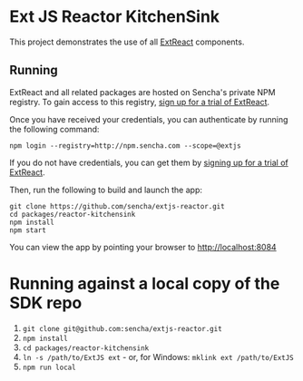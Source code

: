 # Ext JS Reactor KitchenSink

This project demonstrates the use of all [ExtReact](http://docs.sencha.com/extreact/latest/index.html) components.

## Running

ExtReact and all related packages are hosted on Sencha's private NPM registry. To gain access to this registry, [sign up for a trial of ExtReact](https://www.sencha.com/products/extreact/evaluate).

Once you have received your credentials, you can authenticate by running the following command:

```
npm login --registry=http://npm.sencha.com --scope=@extjs
```

If you do not have credentials, you can get them by [signing up for a trial of ExtReact](https://www.sencha.com/products/extreact/evaluate/).

Then, run the following to build and launch the app:

```
git clone https://github.com/sencha/extjs-reactor.git
cd packages/reactor-kitchensink
npm install
npm start
```

You can view the app by pointing your browser to [http://localhost:8084](http://localhost:8084)

# Running against a local copy of the SDK repo

1. `git clone git@github.com:sencha/extjs-reactor.git`
2. `npm install`
3. `cd packages/reactor-kitchensink`
4. `ln -s /path/to/ExtJS ext` - or, for Windows: `mklink ext /path/to/ExtJS` 
5. `npm run local`
